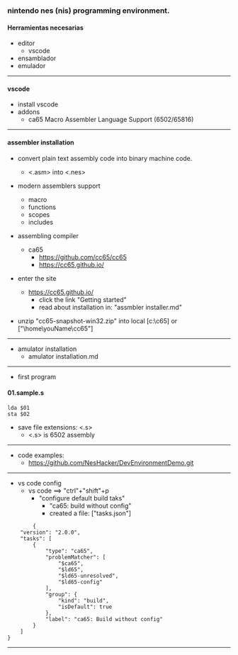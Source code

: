 
### nintendo nes (nis) programming environment.

#### Herramientas necesarias 
* editor
   * vscode
* ensamblador
* emulador

----

#### vscode
* install vscode
* addons
   *  ca65 Macro Assembler Language Support (6502/65816)

----

#### assembler installation
* convert plain text assembly code into binary machine code.
   * <.asm> into <.nes>
* modern assemblers support
  * macro
  * functions
  * scopes
  * includes
* assembling compiler
  * ca65
     * https://github.com/cc65/cc65
     * https://cc65.github.io/

* enter the site
   * https://cc65.github.io/
      * click the link "Getting started"
      * read about installation in: "assmbler installer.md" 
* unzip "cc65-snapshot-win32.zip" into local [c:\c65\] or ["\home\youName\cc65"\]

----

* amulator installation
   * amulator installation.md

------

* first program

#### 01.sample.s

``` 
lda $01
sta $02
```

* save file extensions: <.s>
   *  <.s> is 6502 assembly

---

* code examples:
  * https://github.com/NesHacker/DevEnvironmentDemo.git

---

* vs code config
   * vs code ==> "ctrl"+"shift"+p
      * "configure default build taks"
         * "ca65: build without config"
         * created a file: ["tasks.json"]

```
        {
	"version": "2.0.0",
	"tasks": [
		{
			"type": "ca65",
			"problemMatcher": [
				"$ca65",
				"$ld65",
				"$ld65-unresolved",
				"$ld65-config"
			],
			"group": {
				"kind": "build",
				"isDefault": true
			},
			"label": "ca65: Build without config"
		}
	]
}
```
        
----


